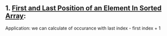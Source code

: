 ## 1. [ First and Last Position of an Element In Sorted Array](https://www.codingninjas.com/codestudio/problem-details/first-and-last-position-of-an-element-in-sorted-array_1082549):
Application: we can calculate of occurance with last index - first index + 1
